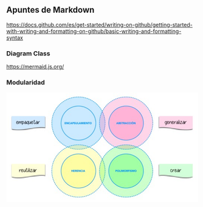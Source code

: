 ## Apuntes de Markdown
https://docs.github.com/es/get-started/writing-on-github/getting-started-with-writing-and-formatting-on-github/basic-writing-and-formatting-syntax

### Diagram Class
https://mermaid.js.org/

### Modularidad

![alt text](image.png)
